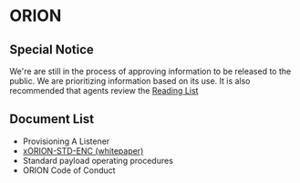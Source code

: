 # ORION
## Special Notice

We're are still in the process of approving information to be released to the public. We are prioritizing information based on its use. It is also recommended that agents review the [Reading List](docs/reading_list)

## Document List

- Provisioning A Listener
- [xORION-STD-ENC (whitepaper)](whitepapers/xORION-STD-ENC)
- Standard payload operating procedures
- ORION Code of Conduct
